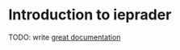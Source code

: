 # Introduction to ieprader

TODO: write [great documentation](http://jacobian.org/writing/what-to-write/)
